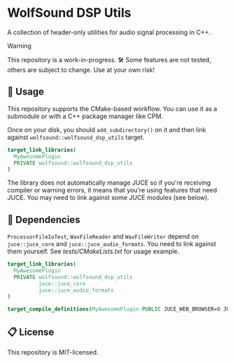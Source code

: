 # WolfSound DSP Utils

A collection of header-only utilities for audio signal processing in C++.

> [!WARNING]
> This repository is a work-in-progress. 🛠️ Some features are not tested, others are subject to change. Use at your own risk!

## 🚀 Usage

This repository supports the CMake-based workflow. You can use it as a submodule or with a C++ package manager like CPM.

Once on your disk, you should `add_subdirectory()` on it and then link against `wolfsound::wolfsound_dsp_utils` target.

```cmake
target_link_libraries(
  MyAwesomePlugin
  PRIVATE wolfsound::wolfsound_dsp_utils
)
```

The library does not automatically manage JUCE so if you're receiving compiler or warning errors, it means that you're using features that need JUCE. You may need to link against some JUCE modules (see below).

## 🔗 Dependencies

`ProcessorFileIoTest`, `WavFileReader` and `WavFileWriter` depend on `juce::juce_core` and `juce::juce_audio_formats`. You need to link against them yourself. See _tests/CMakeLists.txt_ for usage example.

```cmake
target_link_libraries(
  MyAwesomePlugin
  PRIVATE wolfsound::wolfsound_dsp_utils
          juce::juce_core
          juce::juce_audio_formats
)

target_compile_definitions(MyAwesomePlugin PUBLIC JUCE_WEB_BROWSER=0 JUCE_USE_CURL=0)
```

## 📋 License

This repository is MIT-licensed.

